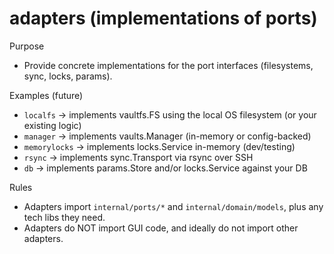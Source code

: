 # adapters (implementations of ports)

Purpose
- Provide concrete implementations for the port interfaces (filesystems, sync, locks, params).

Examples (future)
- `localfs`   → implements vaultfs.FS using the local OS filesystem (or your existing logic)
- `manager`   → implements vaults.Manager (in-memory or config-backed)
- `memorylocks` → implements locks.Service in-memory (dev/testing)
- `rsync`     → implements sync.Transport via rsync over SSH
- `db`  → implements params.Store and/or locks.Service against your DB

Rules
- Adapters import `internal/ports/*` and `internal/domain/models`, plus any tech libs they need.
- Adapters do NOT import GUI code, and ideally do not import other adapters.
